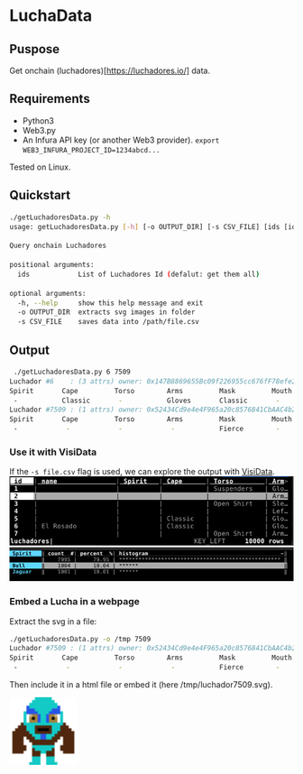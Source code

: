 # LuchaData

## Puspose
Get onchain (luchadores)[https://luchadores.io/] data.

## Requirements
* Python3
* Web3.py
* An Infura API key (or another Web3 provider). `export WEB3_INFURA_PROJECT_ID=1234abcd...`

Tested on Linux.

## Quickstart
```bash
./getLuchadoresData.py -h                                       
usage: getLuchadoresData.py [-h] [-o OUTPUT_DIR] [-s CSV_FILE] [ids [ids ...]]

Query onchain Luchadores

positional arguments:
  ids            List of Luchadores Id (defalut: get them all)

optional arguments:
  -h, --help     show this help message and exit
  -o OUTPUT_DIR  extracts svg images in folder
  -s CSV_FILE    saves data into /path/file.csv
``` 

## Output
```bash
 ./getLuchadoresData.py 6 7509 
Luchador #6    : (3 attrs) owner: 0x147B8869655Bc09f226955cc676fF78efe240cA8  -~-~-===( El Rosado )===-~-~-
Spirit       Cape         Torso        Arms         Mask         Mouth        Bottoms      Boots       
 -           Classic       -           Gloves       Classic       -            -            -           
Luchador #7509 : (1 attrs) owner: 0x52434Cd9e4e4F965a20c8576841CbAAC4b2bA30e  
Spirit       Cape         Torso        Arms         Mask         Mouth        Bottoms      Boots       
 -            -            -            -           Fierce        -            -            -
```

### Use it with VisiData
If the `-s file.csv` flag is used, we can explore the output with [VisiData](https://www.visidata.org/).  
![](./screenshot_vd_01.png)  
![](./screenshot_vd_02.png)

### Embed a Lucha in a webpage
Extract the svg in a file:
```bash
./getLuchadoresData.py -o /tmp 7509
Luchador #7509 : (1 attrs) owner: 0x52434Cd9e4e4F965a20c8576841CbAAC4b2bA30e /tmp/luchador7509.svg 
Spirit       Cape         Torso        Arms         Mask         Mouth        Bottoms      Boots       
 -            -            -            -           Fierce        -            -            -
```

Then include it in a html file or embed it (here /tmp/luchador7509.svg).

<img src="./luchador7509.svg" width="120" />
